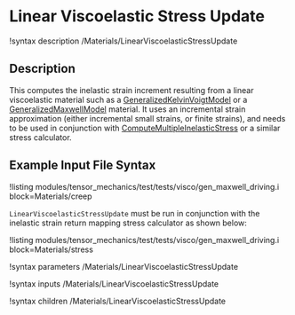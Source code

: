 # Linear Viscoelastic Stress Update

!syntax description /Materials/LinearViscoelasticStressUpdate

## Description

This computes the inelastic strain increment resulting from a linear viscoelastic material such as a [GeneralizedKelvinVoigtModel](/GeneralizedKelvinVoigtModel.md) or a [GeneralizedMaxwellModel](/GeneralizedMaxwellModel.md) material. It uses an incremental strain approximation (either incremental small strains, or finite strains), and needs to be used in conjunction with [ComputeMultipleInelasticStress](/ComputeMultipleInelasticStress.md) or a similar stress calculator.

## Example Input File Syntax

!listing modules/tensor_mechanics/test/tests/visco/gen_maxwell_driving.i block=Materials/creep

`LinearViscoelasticStressUpdate` must be run in conjunction with the inelastic strain return mapping stress calculator as shown below:

!listing modules/tensor_mechanics/test/tests/visco/gen_maxwell_driving.i block=Materials/stress

!syntax parameters /Materials/LinearViscoelasticStressUpdate

!syntax inputs /Materials/LinearViscoelasticStressUpdate

!syntax children /Materials/LinearViscoelasticStressUpdate

